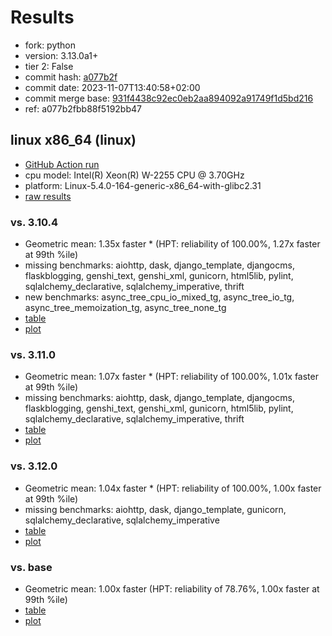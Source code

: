 # Results

- fork: python
- version: 3.13.0a1+
- tier 2: False
- commit hash: [a077b2f](https://github.com/python/cpython/commit/a077b2f)
- commit date: 2023-11-07T13:40:58+02:00
- commit merge base: [931f4438c92ec0eb2aa894092a91749f1d5bd216](https://github.com/python/cpython/commit/931f4438c92ec0eb2aa894092a91749f1d5bd216)
- ref: a077b2fbb88f5192bb47

## linux x86_64 (linux)

- [GitHub Action run](https://github.com/faster-cpython/benchmarking/actions/runs/6785253433)
- cpu model: Intel(R) Xeon(R) W-2255 CPU @ 3.70GHz
- platform: Linux-5.4.0-164-generic-x86_64-with-glibc2.31
- [raw results](bm-20231107-linux-x86_64-python-a077b2fbb88f5192bb47-3.13.0a1%2B-a077b2f.json)

### vs. 3.10.4

- Geometric mean: 1.35x faster \* (HPT: reliability of 100.00%, 1.27x faster at 99th %ile)
- missing benchmarks: aiohttp, dask, django_template, djangocms, flaskblogging, genshi_text, genshi_xml, gunicorn, html5lib, pylint, sqlalchemy_declarative, sqlalchemy_imperative, thrift
- new benchmarks: async_tree_cpu_io_mixed_tg, async_tree_io_tg, async_tree_memoization_tg, async_tree_none_tg
- [table](bm-20231107-linux-x86_64-python-a077b2fbb88f5192bb47-3.13.0a1%2B-a077b2f-vs-3.10.4.md)
- [plot](bm-20231107-linux-x86_64-python-a077b2fbb88f5192bb47-3.13.0a1%2B-a077b2f-vs-3.10.4.png)

### vs. 3.11.0

- Geometric mean: 1.07x faster \* (HPT: reliability of 100.00%, 1.01x faster at 99th %ile)
- missing benchmarks: aiohttp, dask, django_template, djangocms, flaskblogging, genshi_text, genshi_xml, gunicorn, html5lib, pylint, sqlalchemy_declarative, sqlalchemy_imperative, thrift
- [table](bm-20231107-linux-x86_64-python-a077b2fbb88f5192bb47-3.13.0a1%2B-a077b2f-vs-3.11.0.md)
- [plot](bm-20231107-linux-x86_64-python-a077b2fbb88f5192bb47-3.13.0a1%2B-a077b2f-vs-3.11.0.png)

### vs. 3.12.0

- Geometric mean: 1.04x faster \* (HPT: reliability of 100.00%, 1.00x faster at 99th %ile)
- missing benchmarks: aiohttp, dask, django_template, gunicorn, sqlalchemy_declarative, sqlalchemy_imperative
- [table](bm-20231107-linux-x86_64-python-a077b2fbb88f5192bb47-3.13.0a1%2B-a077b2f-vs-3.12.0.md)
- [plot](bm-20231107-linux-x86_64-python-a077b2fbb88f5192bb47-3.13.0a1%2B-a077b2f-vs-3.12.0.png)

### vs. base

- Geometric mean: 1.00x faster (HPT: reliability of 78.76%, 1.00x faster at 99th %ile)
- [table](bm-20231107-linux-x86_64-python-a077b2fbb88f5192bb47-3.13.0a1%2B-a077b2f-vs-base.md)
- [plot](bm-20231107-linux-x86_64-python-a077b2fbb88f5192bb47-3.13.0a1%2B-a077b2f-vs-base.png)


